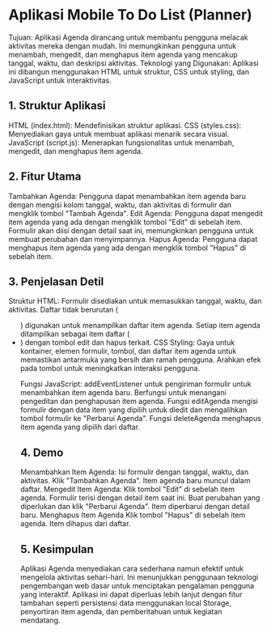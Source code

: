 # Aplikasi Mobile To Do List (Planner)
Tujuan: Aplikasi Agenda dirancang untuk membantu pengguna melacak aktivitas mereka dengan mudah. Ini memungkinkan pengguna untuk menambah, mengedit, dan menghapus item agenda yang mencakup tanggal, waktu, dan deskripsi aktivitas.
Teknologi yang Digunakan: Aplikasi ini dibangun menggunakan HTML untuk struktur, CSS untuk styling, dan JavaScript untuk interaktivitas.

## 1. Struktur Aplikasi
HTML (index.html): Mendefinisikan struktur aplikasi. CSS (styles.css): Menyediakan gaya untuk membuat aplikasi menarik secara visual. JavaScript (script.js): Menerapkan fungsionalitas untuk menambah, mengedit, dan menghapus item agenda.

## 2. Fitur Utama
Tambahkan Agenda: Pengguna dapat menambahkan item agenda baru dengan mengisi kolom tanggal, waktu, dan aktivitas di formulir dan mengklik tombol "Tambah Agenda".
Edit Agenda: Pengguna dapat mengedit item agenda yang ada dengan mengklik tombol "Edit" di sebelah item. Formulir akan diisi dengan detail saat ini, memungkinkan pengguna untuk membuat perubahan dan menyimpannya.
Hapus Agenda: Pengguna dapat menghapus item agenda yang ada dengan mengklik tombol "Hapus" di sebelah item.

## 3. Penjelasan Detil
Struktur HTML:
Formulir disediakan untuk memasukkan tanggal, waktu, dan aktivitas. Daftar tidak berurutan (<ul>) digunakan untuk menampilkan daftar item agenda. Setiap item agenda ditampilkan sebagai item daftar (<li>) dengan tombol edit dan hapus terkait.
CSS Styling:
Gaya untuk kontainer, elemen formulir, tombol, dan daftar item agenda untuk memastikan antarmuka yang bersih dan ramah pengguna. Arahkan efek pada tombol untuk meningkatkan interaksi pengguna.

Fungsi JavaScript:
addEventListener untuk pengiriman formulir untuk menambahkan item agenda baru. Berfungsi untuk menangani pengeditan dan penghapusan item agenda. 
Fungsi editAgenda mengisi formulir dengan data item yang dipilih untuk diedit dan mengalihkan tombol formulir ke "Perbarui Agenda".
Fungsi deleteAgenda menghapus item agenda yang dipilih dari daftar.

## 4. Demo
Menambahkan Item Agenda:
Isi formulir dengan tanggal, waktu, dan aktivitas.
Klik "Tambahkan Agenda".
Item agenda baru muncul dalam daftar.
Mengedit Item Agenda:
Klik tombol "Edit" di sebelah item agenda.
Formulir terisi dengan detail item saat ini.
Buat perubahan yang diperlukan dan klik "Perbarui Agenda".
Item diperbarui dengan detail baru.
Menghapus Item Agenda
Klik tombol "Hapus" di sebelah item agenda.
Item dihapus dari daftar.

## 5. Kesimpulan
Aplikasi Agenda menyediakan cara sederhana namun efektif untuk mengelola aktivitas sehari-hari. Ini menunjukkan penggunaan teknologi pengembangan web dasar untuk menciptakan pengalaman pengguna yang interaktif.
Aplikasi ini dapat diperluas lebih lanjut dengan fitur tambahan seperti persistensi data menggunakan local Storage, penyortiran item agenda, dan pemberitahuan untuk kegiatan mendatang.






